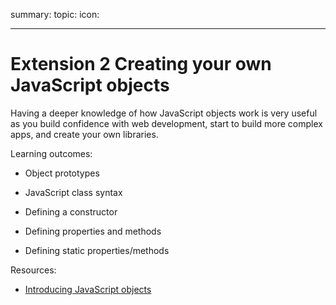 summary:
topic:
icon:

---

# Extension 2 Creating your own JavaScript objects

Having a deeper knowledge of how JavaScript objects work is very useful as you build confidence with web development, start to build more complex apps, and create your own libraries.

Learning outcomes:

- Object prototypes

- JavaScript class syntax

- Defining a constructor

- Defining properties and methods

- Defining static properties/methods

Resources:

- [Introducing JavaScript objects](https://developer.mozilla.org/en-US/docs/Learn/JavaScript/Objects)
